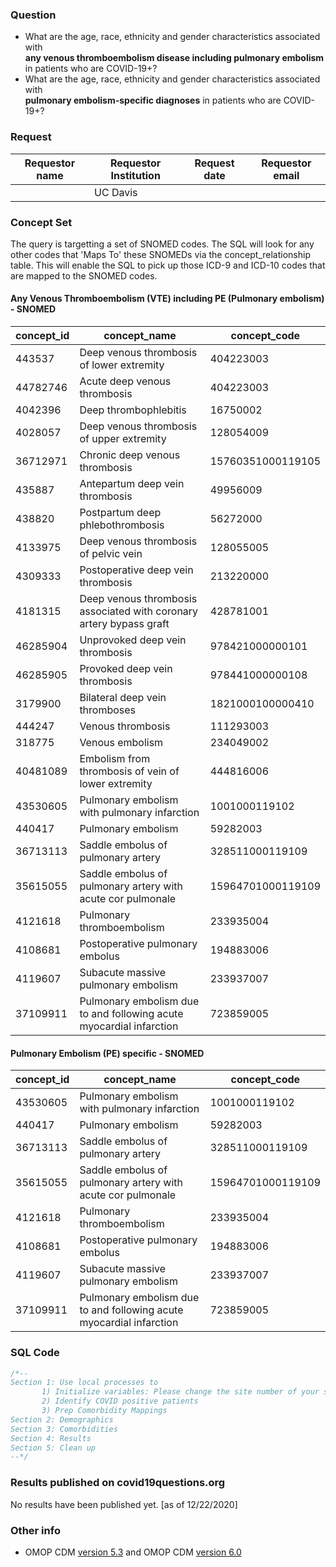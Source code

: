 ### Question
- What are the age, race, ethnicity and gender characteristics associated with <br>
**any venous thromboembolism disease including pulmonary embolism** in patients who are COVID-19+?  
- What are the age, race, ethnicity and gender characteristics associated with <br>
**pulmonary embolism-specific diagnoses** in patients who are COVID-19+? 

### Request
| Requestor name | Requestor Institution| Request date | Requestor email        |
|----------------|----------------------|--------------|------------------------|
|        |     UC Davis       |              |    |


### Concept Set
The query is targetting a set of SNOMED codes. The SQL will look for any other codes that 'Maps To' these SNOMEDs via the concept_relationship table.  This will enable the SQL to pick up those ICD-9 and ICD-10 codes that are mapped to the SNOMED codes.

#### Any Venous Thromboembolism (VTE) including PE (Pulmonary embolism) - SNOMED
|concept_id | concept_name                                        | concept_code |
|-----------|-----------------------------------------------------|--------------|
| 443537    | Deep venous thrombosis of lower extremity           | 404223003    |
| 44782746  | Acute deep venous thrombosis                        | 404223003    |
| 4042396	| Deep thrombophlebitis                               | 16750002     |
| 4028057   | Deep venous thrombosis of upper extremity           | 128054009    | 
| 36712971	| Chronic deep venous thrombosis                      | 15760351000119105	|
| 435887	| Antepartum deep vein thrombosis                     | 49956009	 |
| 438820	| Postpartum deep phlebothrombosis                    | 56272000     |
| 4133975	| Deep venous thrombosis of pelvic vein               |	128055005    |
| 4309333	| Postoperative deep vein thrombosis                  | 213220000	 |
| 4181315	| Deep venous thrombosis associated with coronary artery bypass graft | 428781001  |
| 46285904	| Unprovoked deep vein thrombosis                     | 978421000000101  |   
| 46285905	| Provoked deep vein thrombosis                       | 978441000000108	 | 
| 3179900	| Bilateral deep vein thromboses                      | 1821000100000410 |
| 444247    | Venous thrombosis                                   | 111293003    |
| 318775	| Venous embolism                                     | 234049002    |
| 40481089  | Embolism from thrombosis of vein of lower extremity | 444816006    |
|43530605   | Pulmonary embolism with pulmonary infarction                | 1001000119102     |
|440417     | Pulmonary embolism                                          | 59282003          |
|36713113   | Saddle embolus of pulmonary artery                          | 328511000119109   |
|35615055   | Saddle embolus of pulmonary artery with acute cor pulmonale | 15964701000119109 |
|4121618    | Pulmonary thromboembolism                                   | 233935004         |
|4108681    | Postoperative pulmonary embolus                             | 194883006         | 
|4119607    | Subacute massive pulmonary embolism                         | 233937007         |
|37109911   | Pulmonary embolism due to and following acute myocardial infarction | 723859005 |

#### Pulmonary Embolism (PE) specific - SNOMED
|concept_id | concept_name                                                | concept_code      |
|-----------|-------------------------------------------------------------|-------------------|
|43530605   | Pulmonary embolism with pulmonary infarction                | 1001000119102     |
|440417     | Pulmonary embolism                                          | 59282003          |
|36713113   | Saddle embolus of pulmonary artery                          | 328511000119109   |
|35615055   | Saddle embolus of pulmonary artery with acute cor pulmonale | 15964701000119109 |
|4121618    | Pulmonary thromboembolism                                   | 233935004         |
|4108681    | Postoperative pulmonary embolus                             | 194883006         | 
|4119607    | Subacute massive pulmonary embolism                         | 233937007         |
|37109911   | Pulmonary embolism due to and following acute myocardial infarction | 723859005 |


### SQL Code
```sql
/*--
Section 1: Use local processes to 
	   1) Initialize variables: Please change the site number of your site
	   2) Identify COVID positive patients 
	   3) Prep Comorbidity Mappings
Section 2: Demographics
Section 3: Comorbidities
Section 4: Results
Section 5: Clean up
--*/
```

### Results published on covid19questions.org
No results have been published yet. [as of 12/22/2020]


### Other info
  * OMOP CDM [version 5.3](https://github.com/OHDSI/CommonDataModel/releases/tag/v5.3.0) and OMOP CDM [version 6.0](https://github.com/OHDSI/CommonDataModel/wiki)
